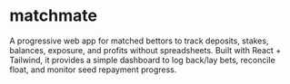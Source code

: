 # matchmate
A progressive web app for matched bettors to track deposits, stakes, balances, exposure, and profits without spreadsheets. Built with React + Tailwind, it provides a simple dashboard to log back/lay bets, reconcile float, and monitor seed repayment progress.
